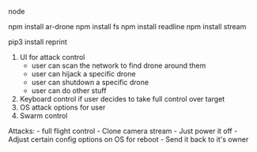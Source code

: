 node



npm install ar-drone
npm install fs
npm install readline
npm install stream


pip3 install reprint





1) UI for attack control
	- user can scan the network to find drone around them
	- user can hijack a specific drone
	- user can shutdown a specific drone
	- user can do other stuff
2) Keyboard control if user decides to take full control over target
3) OS attack options for user
4) Swarm control



Attacks:
	- full flight control
	- Clone camera stream
	- Just power it off
	- Adjust certain config options on OS for reboot
	- Send it back to it's owner
